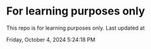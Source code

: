 # For learning purposes only
This repo is for learning purposes only.
Last updated at

Friday, October 4, 2024 5:24:18 PM

